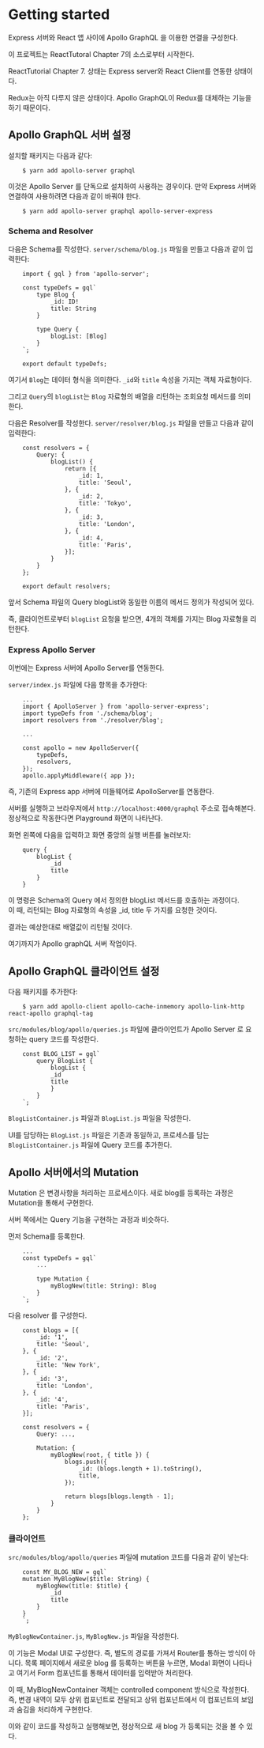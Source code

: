 # Getting started

Express 서버와 React 앱 사이에 Apollo GraphQL 을 이용한 연결을 구성한다.

이 프로젝트는 ReactTutoral Chapter 7의 소스로부터 시작한다.

ReactTutorial Chapter 7. 상태는 Express server와 React Client를 연동한 상태이다.

Redux는 아직 다루지 않은 상태이다. Apollo GraphQL이 Redux를 대체하는 기능을 하기 때문이다.

## Apollo GraphQL 서버 설정

설치할 패키지는 다음과 같다:

```
    $ yarn add apollo-server graphql
```

이것은 Apollo Server 를 단독으로 설치하여 사용하는 경우이다. 만약 Express 서버와 연결하여 사용하려면 다음과 같이 바꿔야 한다.

```
    $ yarn add apollo-server graphql apollo-server-express
```

### Schema and Resolver  

다음은 Schema를 작성한다. `server/schema/blog.js` 파일을 만들고 다음과 같이 입력한다:

```
    import { gql } from 'apollo-server';

    const typeDefs = gql`
        type Blog {
            _id: ID!
            title: String
        }

        type Query {
            blogList: [Blog]
        }
    `;

    export default typeDefs;
```

여기서 `Blog`는 데이터 형식을 의미한다. `_id`와 `title` 속성을 가지는 객체 자료형이다.

그리고 `Query`의 `blogList`는 `Blog` 자료형의 배열을 리턴하는 조회요청 메서드를 의미한다.

다음은 Resolver를 작성한다. `server/resolver/blog.js` 파일을 만들고 다음과 같이 입력한다:

```
    const resolvers = {
        Query: {
            blogList() {
                return [{
                    _id: 1,
                    title: 'Seoul',
                }, {
                    _id: 2,
                    title: 'Tokyo',
                }, {
                    _id: 3,
                    title: 'London',
                }, {
                    _id: 4,
                    title: 'Paris',
                }];
            }
        }
    };

    export default resolvers;
```

앞서 Schema 파일의 Query blogList와 동일한 이름의 메서드 정의가 작성되어 있다.

즉, 클라이언트로부터 `blogList` 요청을 받으면, 4개의 객체를 가지는 Blog 자료형을 리턴한다.

### Express Apollo Server

이번에는 Express 서버에 Apollo Server를 연동한다.

`server/index.js` 파일에 다음 항목을 추가한다:

```
    ...
    import { ApolloServer } from 'apollo-server-express';
    import typeDefs from './schema/blog';
    import resolvers from './resolver/blog';

    ...

    const apollo = new ApolloServer({
        typeDefs,
        resolvers,
    });
    apollo.applyMiddleware({ app });

```

즉, 기존의 Express app 서버에 미들웨어로 ApolloServer를 연동한다.

서버를 실행하고 브라우저에서 `http://localhost:4000/graphql` 주소로 접속해본다.
정상적으로 작동한다면 Playground 화면이 나타난다.

화면 왼쪽에 다음을 입력하고 화면 중앙의 실행 버튼를 눌러보자:

```
    query {
        blogList {
            _id
            title
        }
    }
```

이 명령은 Schema의 Query 에서 정의한 blogList 메서드를 호출하는 과정이다.  
이 때, 리턴되는 Blog 자료형의 속성을 _id, title 두 가지를 요청한 것이다.

결과는 예상한대로 배열값이 리턴될 것이다.

여기까지가 Apollo graphQL 서버 작업이다.

## Apollo GraphQL 클라이언트 설정

다음 패키지를 추가한다:

```
    $ yarn add apollo-client apollo-cache-inmemory apollo-link-http react-apollo graphql-tag
```

`src/modules/blog/apollo/queries.js` 파일에 클라이언트가 Apollo Server 로 요청하는 query 코드를 작성한다.

```
    const BLOG_LIST = gql`
        query BlogList {
            blogList {
            _id
            title
            }
        }
    `;
```

`BlogListContainer.js` 파일과 `BlogList.js` 파일을 작성한다.

UI를 담당하는 `BlogList.js` 파일은 기존과 동일하고, 프로세스를 담는 `BlogListContainer.js` 파일에 Query 코드를 추가한다.


## Apollo 서버에서의 Mutation

Mutation 은 변경사항을 처리하는 프로세스이다. 새로 blog를 등록하는 과정은 Mutation을 통해서 구현한다.  

서버 쪽에서는 Query 기능을 구현하는 과정과 비슷하다.  

먼저 Schema를 등록한다.

```
    ...
    const typeDefs = gql`
        ...

        type Mutation {
            myBlogNew(title: String): Blog
        }
    `;
```

다음 resolver 를 구성한다.

```
    const blogs = [{
        _id: '1',
        title: 'Seoul',
    }, {
        _id: '2',
        title: 'New York',
    }, {
        _id: '3',
        title: 'London',
    }, {
        _id: '4',
        title: 'Paris',
    }];

    const resolvers = {
        Query: ...,

        Mutation: {
            myBlogNew(root, { title }) {
                blogs.push({ 
                    _id: (blogs.length + 1).toString(),
                    title,
                });

                return blogs[blogs.length - 1];
            }
        }
    };

```

### 클라이언트

`src/modules/blog/apollo/queries` 파일에 mutation 코드를 다음과 같이 넣는다:

```
    const MY_BLOG_NEW = gql`
    mutation MyBlogNew($title: String) {
        myBlogNew(title: $title) {
            _id
            title
        }
    }
    `;
```

`MyBlogNewContainer.js`, `MyBlogNew.js` 파일을 작성한다.

이 기능은 Modal UI로 구성한다. 즉, 별도의 경로를 가져서 Router를 통하는 방식이 아니다.
목록 페이지에서 새로운 blog 를 등록하는 버튼을 누르면, Modal 화면이 나타나고 여기서 Form 컴포넌트를 통해서 
데이터를 입력받아 처리한다.

이 때, MyBlogNewContainer 객체는 controlled component 방식으로 작성한다. 즉, 변경 내역이 모두 
상위 컴포넌트로 전달되고 상위 컴포넌트에서 이 컴포넌트의 보임과 숨김을 처리하게 구현한다.

이와 같이 코드를 작성하고 실행해보면, 정상적으로 새 blog 가 등록되는 것을 볼 수 있다.


